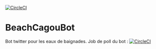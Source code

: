 [![CircleCI](https://circleci.com/gh/adriens/BeachCagouBot/tree/master.svg?style=svg)](https://circleci.com/gh/adriens/BeachCagouBot/tree/master)

# BeachCagouBot

Bot twitter pour les eaux de baignades.
Job de poll du bot : [![CircleCI](https://circleci.com/gh/adriens/BeachCagouBot/tree/production.svg?style=svg)](https://circleci.com/gh/adriens/BeachCagouBot/tree/production)
